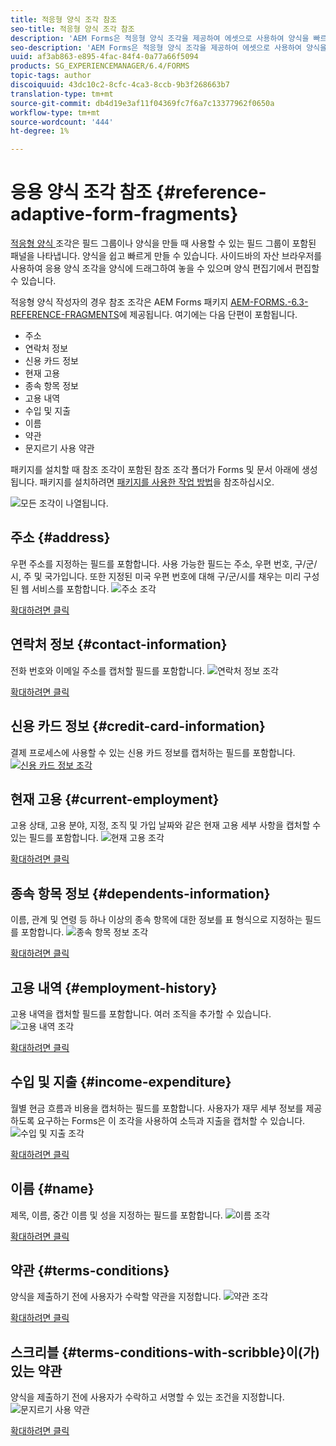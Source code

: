 ```yaml
---
title: 적응형 양식 조각 참조
seo-title: 적응형 양식 조각 참조
description: 'AEM Forms은 적응형 양식 조각을 제공하여 에셋으로 사용하여 양식을 빠르게 만들 수 있습니다. '
seo-description: 'AEM Forms은 적응형 양식 조각을 제공하여 에셋으로 사용하여 양식을 빠르게 만들 수 있습니다. '
uuid: af3ab863-e895-4fac-84f4-0a77a66f5094
products: SG_EXPERIENCEMANAGER/6.4/FORMS
topic-tags: author
discoiquuid: 43dc10c2-8cfc-4ca3-8ccb-9b3f268663b7
translation-type: tm+mt
source-git-commit: db4d19e3af11f04369fc7f6a7c13377962f0650a
workflow-type: tm+mt
source-wordcount: '444'
ht-degree: 1%

---
```



# 응용 양식 조각 참조 {#reference-adaptive-form-fragments}

[적응형 양식 ](/help/forms/using/adaptive-form-fragments.md) 조각은 필드 그룹이나 양식을 만들 때 사용할 수 있는 필드 그룹이 포함된 패널을 나타냅니다. 양식을 쉽고 빠르게 만들 수 있습니다. 사이드바의 자산 브라우저를 사용하여 응용 양식 조각을 양식에 드래그하여 놓을 수 있으며 양식 편집기에서 편집할 수 있습니다.

적응형 양식 작성자의 경우 참조 조각은 AEM Forms 패키지 [AEM-FORMS.-6.3-REFERENCE-FRAGMENTS](https://www.adobeaemcloud.com/content/marketplace/marketplaceProxy.html?packagePath=/content/companies/public/adobe/packages/cq630/fd/AEM-FORMS-6.3-REFERENCE-FRAGMENTS)에 제공됩니다. 여기에는 다음 단편이 포함됩니다.

* 주소
* 연락처 정보
* 신용 카드 정보
* 현재 고용
* 종속 항목 정보
* 고용 내역
* 수입 및 지출
* 이름
* 약관
* 문지르기 사용 약관

패키지를 설치할 때 참조 조각이 포함된 참조 조각 폴더가 Forms 및 문서 아래에 생성됩니다. 패키지를 설치하려면 [패키지를 사용한 작업 방법](/help/sites-administering/package-manager.md)을 참조하십시오.

![모든 조각이 나열됩니다.](assets/ootb-frags.png)

## 주소 {#address}

우편 주소를 지정하는 필드를 포함합니다. 사용 가능한 필드는 주소, 우편 번호, 구/군/시, 주 및 국가입니다. 또한 지정된 미국 우편 번호에 대해 구/군/시를 채우는 미리 구성된 웹 서비스를 포함합니다.
![주소 조각](assets/address.png)

[확대하려면 클릭](assets/address.png)

## 연락처 정보 {#contact-information}

전화 번호와 이메일 주소를 캡처할 필드를 포함합니다.
![연락처 정보 조각](assets/contact-info.png)

[확대하려면 클릭](assets/contact-info-1.png)

## 신용 카드 정보 {#credit-card-information}

결제 프로세스에 사용할 수 있는 신용 카드 정보를 캡처하는 필드를 포함합니다.
[ ![신용 카드 정보 조각](assets/cc-info.png)](assets/cc-info-1.png)

## 현재 고용 {#current-employment}

고용 상태, 고용 분야, 지정, 조직 및 가입 날짜와 같은 현재 고용 세부 사항을 캡처할 수 있는 필드를 포함합니다.
![현재 고용 조각](assets/current-emp.png)

[확대하려면 클릭](assets/current-emp-1.png)

## 종속 항목 정보 {#dependents-information}

이름, 관계 및 연령 등 하나 이상의 종속 항목에 대한 정보를 표 형식으로 지정하는 필드를 포함합니다.
![종속 항목 정보 조각](assets/dependents-info.png)

[확대하려면 클릭](assets/dependents-info-1.png)

## 고용 내역 {#employment-history}

고용 내역을 캡처할 필드를 포함합니다. 여러 조직을 추가할 수 있습니다.
![고용 내역 조각](assets/emp-history.png)

[확대하려면 클릭](assets/emp-history-1.png)

## 수입 및 지출 {#income-expenditure}

월별 현금 흐름과 비용을 캡처하는 필드를 포함합니다. 사용자가 재무 세부 정보를 제공하도록 요구하는 Forms은 이 조각을 사용하여 소득과 지출을 캡처할 수 있습니다.
![수입 및 지출 조각](assets/income.png)

[확대하려면 클릭](assets/income-1.png)

## 이름 {#name}

제목, 이름, 중간 이름 및 성을 지정하는 필드를 포함합니다.
![이름 조각](assets/name.png)

[확대하려면 클릭](assets/name-1.png)

## 약관 {#terms-conditions}

양식을 제출하기 전에 사용자가 수락할 약관을 지정합니다.
![약관 조각](assets/tnc.png)

[확대하려면 클릭](assets/tnc-1.png)

## 스크리블 {#terms-conditions-with-scribble}이(가) 있는 약관

양식을 제출하기 전에 사용자가 수락하고 서명할 수 있는 조건을 지정합니다.
![문지르기 사용 약관](assets/tnc-scribble.png)

[확대하려면 클릭](assets/tnc-scribble-1.png)